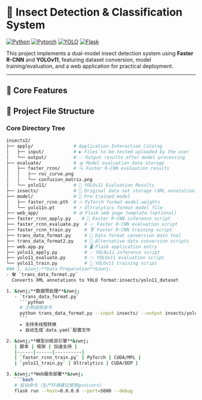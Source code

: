 # 🐞 Insect Detection & Classification System

[![Python](https://img.shields.io/badge/Python-3.8%2B-blue)](https://www.python.org/)
[![Pytorch](https://img.shields.io/badge/PyTorch-2.0+-red)](https://pytorch.org/)
[![YOLO](https://img.shields.io/badge/YOLOv11-ultralytics-green)](https://github.com/ultralytics/ultralytics)
[![Flask](https://img.shields.io/badge/Flask-API%20Ready-lightgrey)](https://flask.palletsprojects.com/)

This project implements a dual-model insect detection system using &zwnj;**Faster R-CNN**&zwnj; and &zwnj;**YOLOv11**&zwnj;, featuring dataset conversion, model training/evaluation, and a web application for practical deployment.

---

## 🚀 Core Features
## 📂 Project File Structure
### Core Directory Tree
```bash
insects2/
├── apply/               # Application Interaction Catalog
│   ├── input/           # ▶️ Files to be tested uploaded by the user
│   └── output/          # ✅ Output results after model processing
├── evaluate/            # 📊 Model evaluation data storage
│   ├── faster_rcnn/     # 🔍 Faster R-CNN evaluation results
│   │   ├── roc_curve.png
│   │   └── confusion_matrix.png
│   └── yolo11/          # 🚀 YOLOv11 Evaluation Results
├── insects/             # 🐛 Original data set storage (XML annotation)
├── model/               # 🤖 Pre-trained model 
│   ├── faster_rcnn.pth  # 🔥 PyTorch format model weights
│   └── yolo11n.pt       # ⚡ Ultralytics format model file
├── web_app/             # 🌐 Flask web page template (optional)
├── faster_rcnn_apply.py    # 🎯 Faster R-CNN inference script
├── faster_rcnn_evaluate.py  # 📈 Faster R-CNN evaluation script
├── faster_rcnn_train.py     # 🏋️ Faster R-CNN training script
├── trans_data_format.py     # 🔄 Data format conversion main tool
├── trans_data_format2.py    # 🔧 Alternative data conversion scripts
├── web.app.py               # 🖥️ Flask application entry
├── yolo11_apply.py          # 💡 YOLOv11 inference script
├── yolo11_evaluate.py       # 📉 YOLOv11 evaluation script
└── yolo11_train.py          # 🚂 YOLOv11 training script
### 1. &zwnj;**Data Preparation**&zwnj;
- 🛠️ `trans_data_format.py`  
  Converts XML annotations to YOLO format:insects/yolo11_dataset

1. &zwnj;**数据预处理**&zwnj;  
   - `trans_data_format.py`  
     ```python
     # 示例调用命令
     python trans_data_format.py --input insects/ --output insects/yolo_dataset
     ```
     ▸ 支持多线程转换  
     ▸ 自动生成`data.yaml`配置文件

2. &zwnj;**模型训练双引擎**&zwnj;  
   | 脚本 | 框架 | 加速支持 |
   |------|------|----------|
   | `faster_rcnn_train.py` | PyTorch | CUDA/MPL |
   | `yolo11_train.py` | Ultralytics | CUDA/DDP |

3. &zwnj;**Web服务部署**&zwnj;  
   ```bash
   # 启动命令（生产环境建议使用gunicorn）
   flask run --host=0.0.0.0 --port=5000 --debug

